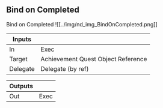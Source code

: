 ## Bind on Completed
Bind on Completed
![[../img/nd_img_BindOnCompleted.png]]

|Inputs||
|--|--|
| In | Exec |
| Target | Achievement Quest Object Reference |
| Delegate | Delegate (by ref) |

|Outputs||
|--|--|
| Out | Exec |
